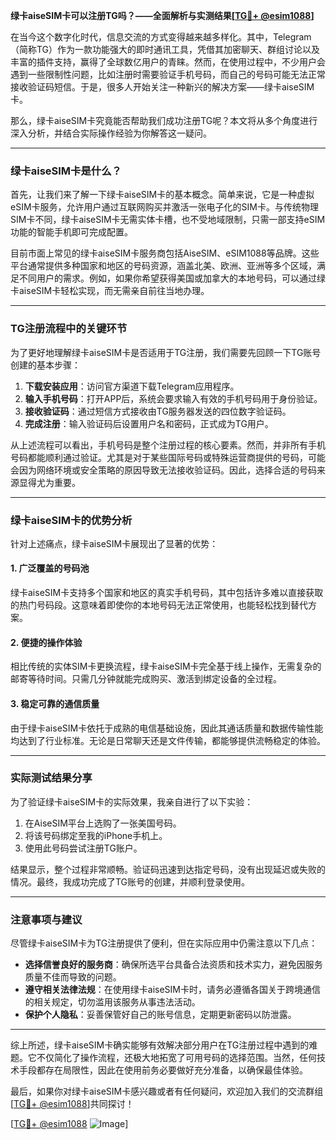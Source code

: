 **绿卡aiseSIM卡可以注册TG吗？——全面解析与实测结果[[TG💪+ @esim1088](https://t.me/s/esim1088)]**

在当今这个数字化时代，信息交流的方式变得越来越多样化。其中，Telegram（简称TG）作为一款功能强大的即时通讯工具，凭借其加密聊天、群组讨论以及丰富的插件支持，赢得了全球数亿用户的青睐。然而，在使用过程中，不少用户会遇到一些限制性问题，比如注册时需要验证手机号码，而自己的号码可能无法正常接收验证码短信。于是，很多人开始关注一种新兴的解决方案——绿卡aiseSIM卡。

那么，绿卡aiseSIM卡究竟能否帮助我们成功注册TG呢？本文将从多个角度进行深入分析，并结合实际操作经验为你解答这一疑问。

---

### 绿卡aiseSIM卡是什么？

首先，让我们来了解一下绿卡aiseSIM卡的基本概念。简单来说，它是一种虚拟eSIM卡服务，允许用户通过互联网购买并激活一张电子化的SIM卡。与传统物理SIM卡不同，绿卡aiseSIM卡无需实体卡槽，也不受地域限制，只需一部支持eSIM功能的智能手机即可完成配置。

目前市面上常见的绿卡aiseSIM卡服务商包括AiseSIM、eSIM1088等品牌。这些平台通常提供多种国家和地区的号码资源，涵盖北美、欧洲、亚洲等多个区域，满足不同用户的需求。例如，如果你希望获得美国或加拿大的本地号码，可以通过绿卡aiseSIM卡轻松实现，而无需亲自前往当地办理。

---

### TG注册流程中的关键环节

为了更好地理解绿卡aiseSIM卡是否适用于TG注册，我们需要先回顾一下TG账号创建的基本步骤：

1. **下载安装应用**：访问官方渠道下载Telegram应用程序。
2. **输入手机号码**：打开APP后，系统会要求输入有效的手机号码用于身份验证。
3. **接收验证码**：通过短信方式接收由TG服务器发送的四位数字验证码。
4. **完成注册**：输入验证码后设置用户名和密码，正式成为TG用户。

从上述流程可以看出，手机号码是整个注册过程的核心要素。然而，并非所有手机号码都能顺利通过验证。尤其是对于某些国际号码或特殊运营商提供的号码，可能会因为网络环境或安全策略的原因导致无法接收验证码。因此，选择合适的号码来源显得尤为重要。

---

### 绿卡aiseSIM卡的优势分析

针对上述痛点，绿卡aiseSIM卡展现出了显著的优势：

#### 1. **广泛覆盖的号码池**
绿卡aiseSIM卡支持多个国家和地区的真实手机号码，其中包括许多难以直接获取的热门号码段。这意味着即使你的本地号码无法正常使用，也能轻松找到替代方案。

#### 2. **便捷的操作体验**
相比传统的实体SIM卡更换流程，绿卡aiseSIM卡完全基于线上操作，无需复杂的邮寄等待时间。只需几分钟就能完成购买、激活到绑定设备的全过程。

#### 3. **稳定可靠的通信质量**
由于绿卡aiseSIM卡依托于成熟的电信基础设施，因此其通话质量和数据传输性能均达到了行业标准。无论是日常聊天还是文件传输，都能够提供流畅稳定的体验。

---

### 实际测试结果分享

为了验证绿卡aiseSIM卡的实际效果，我亲自进行了以下实验：

1. 在AiseSIM平台上选购了一张美国号码。
2. 将该号码绑定至我的iPhone手机上。
3. 使用此号码尝试注册TG账户。

结果显示，整个过程非常顺畅。验证码迅速到达指定号码，没有出现延迟或失败的情况。最终，我成功完成了TG账号的创建，并顺利登录使用。

---

### 注意事项与建议

尽管绿卡aiseSIM卡为TG注册提供了便利，但在实际应用中仍需注意以下几点：

- **选择信誉良好的服务商**：确保所选平台具备合法资质和技术实力，避免因服务质量不佳而导致的问题。
- **遵守相关法律法规**：在使用绿卡aiseSIM卡时，请务必遵循各国关于跨境通信的相关规定，切勿滥用该服务从事违法活动。
- **保护个人隐私**：妥善保管好自己的账号信息，定期更新密码以防泄露。

---

综上所述，绿卡aiseSIM卡确实能够有效解决部分用户在TG注册过程中遇到的难题。它不仅简化了操作流程，还极大地拓宽了可用号码的选择范围。当然，任何技术手段都存在局限性，因此在使用前务必要做好充分准备，以确保最佳体验。

最后，如果你对绿卡aiseSIM卡感兴趣或者有任何疑问，欢迎加入我们的交流群组[[TG💪+ @esim1088](https://t.me/s/esim1088)]共同探讨！

[[TG💪+ @esim1088](https://t.me/s/esim1088) ![Image](https://i.postimg.cc/4NQfJmqS/Snipaste-2025-05-13-00-14-12.png)]